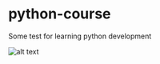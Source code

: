 # python-course
Some test for learning python development

![alt text](https://i.ibb.co/t8d59Rg/Screenshot-2019-11-16-at-23-56-14.png)
